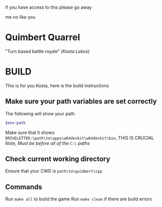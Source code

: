 if you have access to this please go away

me no like you

# Quimbert Quarrel
"Turn based battle royale" (*Kosta Lekos*)

# BUILD
This is for you Kosta, here is the build instructions

## Make sure your path variables are set correctly
The following will show your path

``` powershell
$env:path
```

Make sure that it shows `DRIVELETTER:\path\to\apps\w64devkit\w64devkit\bin`, THIS IS CRUCIAL
*Note, Must be before all of the `C:\` paths*

## Check current working directory

Ensure that your CWD is `path\to\quimbert\cpp`

## Commands

Run `make all` to build the game
Run `make clean` if there are build errors